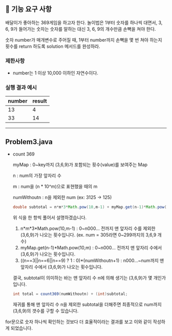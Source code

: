 ## 🚀 기능 요구 사항

배달이가 좋아하는 369게임을 하고자 한다. 놀이법은 1부터 숫자를 하나씩 대면서, 3, 6, 9가 들어가는 숫자는 숫자를 말하는 대신 3, 6, 9의 개수만큼 손뼉을 쳐야 한다.

숫자 number가 매개변수로 주어질 때, 1부터 number까지 손뼉을 몇 번 쳐야 하는지 횟수를 return 하도록 solution 메서드를 완성하라.

### 제한사항

- number는 1 이상 10,000 이하인 자연수이다.

### 실행 결과 예시

| number | result |
| --- | --- |
| 13 | 4 |
| 33 | 14 |

___

## Problem3.java

* count 369

  myMap : 0~key까지 (3,6,9)가 포함되는 횟수(value)를 보여주는 Map

  n : num의 가장 앞자리 수

  m : num을 (n * 10^m)으로 표현했을 때의 m

  numWithoutn : n을 제외한 num (ex: 3125 -> 125)

  

  ```java
  double subtotal = n*m*3*Math.pow(10,m-1) + myMap.get(n-1)*Math.pow(10,m) + ((n==3||n==6||n==9) ? 1 : 0)*(numWithoutn+1);
  ```

  위 식을 한 항씩 풀어서 설명하겠습니다.

  1. n\*m\*3\*Math.pow(10,m-1) : 0~n000... 전까지 맨 앞자리 수를 제외한 (3,6,9)가 나오는 횟수입니다. (ex. num = 305라면 0~299까지의 3,6,9 개수)  
  2. myMap.get(n-1)\*Math.pow(10,m) : 0~n000... 전까지 맨 앞자리 수에서 (3,6,9)가 나오는 횟수입니다.
  3. ((n==3||n==6||n==9) ? 1 : 0)*(numWithoutn+1) : n000...~num까지 맨 앞자리 수에서 (3,6,9)가 나오는 횟수입니다.

  

  결국, subtotal이 의미하는 바는 맨 앞자리 수 n에 의해 생기는 (3,6,9)가 몇 개인가 입니다.

  

  ```java
  int total = count369(numWithoutn) + (int)subtotal;
  ```

  재귀를 통해 맨 앞자리 수 n을 제외한 subtotal을 더해주면 최종적으로 num까지 (3,6,9)의 갯수를 구할 수 있습니다.



for문으로 숫자 하나씩 확인하는 것보다 더 효율적이라는 결과를 보고 이와 같이 작성하게 되었습니다.
